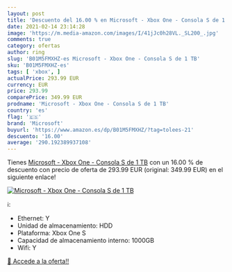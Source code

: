 ```yaml
---
layout: post
title: 'Descuento del 16.00 % en Microsoft - Xbox One - Consola S de 1 TB'
date: 2021-02-14 23:14:28
image: 'https://m.media-amazon.com/images/I/41jJc0h28VL._SL200_.jpg'
comments: true
category: ofertas
author: ring
slug: 'B01M5FMXHZ-es Microsoft - Xbox One - Consola S de 1 TB'
sku: 'B01M5FMXHZ-es'
tags: [ 'xbox', ]
actualPrice: 293.99 EUR
currency: EUR
price: 293.99
comparePrice: 349.99 EUR
prodname: 'Microsoft - Xbox One - Consola S de 1 TB'
country: 'es'
flag: '🇪🇸'
brand: 'Microsoft'
buyurl: 'https://www.amazon.es/dp/B01M5FMXHZ/?tag=tolees-21'
descuento: '16.00'
average: '290.192389937108'
---
```


Tienes [Microsoft - Xbox One - Consola S de 1 TB](https://www.amazon.es/dp/B01M5FMXHZ/?tag=tolees-21) con un 16.00 % de descuento con precio de oferta de 293.99 EUR (original: 349.99 EUR) en el siguiente enlace!

[![Microsoft - Xbox One - Consola S de 1 TB](https://m.media-amazon.com/images/I/41jJc0h28VL._SL200_.jpg)](https://www.amazon.es/dp/B01M5FMXHZ/?tag=tolees-21)

ℹ️:

- Ethernet: Y
- Unidad de almacenamiento: HDD
- Plataforma: Xbox One S
- Capacidad de almacenamiento interno: 1000GB
- Wifi: Y

[🛒 Accede a la oferta!!](https://www.amazon.es/dp/B01M5FMXHZ/?tag=tolees-21)
